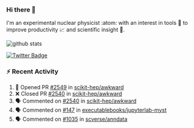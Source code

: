 ### Hi there 👋 

I'm an experimental nuclear physicist :atom: with an interest in tools :wrench: to improve productivity :chart_with_upwards_trend: and scientific insight :telescope:.

![github stats](https://github-readme-stats.vercel.app/api?username=agoose77&show_icons=true&hide_rank=true&hide_title=true&bg_color=30,e76445,904e95&text_color=efe3ec&icon_color=efe3ec)
<!--
**agoose77/agoose77** is a ✨ _special_ ✨ repository because its `README.md` (this file) appears on your GitHub profile.

Here are some ideas to get you started:

- 🔭 I’m currently working on ...
- 🌱 I’m currently learning ...
- 👯 I’m looking to collaborate on ...
- 🤔 I’m looking for help with ...
- 💬 Ask me about ...
- 📫 How to reach me: ...
- 😄 Pronouns: ...
- ⚡ Fun fact: ...
-->

[![Twitter Badge](https://img.shields.io/twitter/follow/agoose77?style=flat-square&logo=Twitter&logoColor=white&color=cornflowerblue)](https://twitter.com/agoose77)

### :zap: Recent Activity

<!--START_SECTION:activity-->
1. 💪 Opened PR [#2549](https://github.com/scikit-hep/awkward/pull/2549) in [scikit-hep/awkward](https://github.com/scikit-hep/awkward)
2. ❌ Closed PR [#2540](https://github.com/scikit-hep/awkward/pull/2540) in [scikit-hep/awkward](https://github.com/scikit-hep/awkward)
3. 🗣 Commented on [#2540](https://github.com/scikit-hep/awkward/issues/2540) in [scikit-hep/awkward](https://github.com/scikit-hep/awkward)
4. 🗣 Commented on [#147](https://github.com/executablebooks/jupyterlab-myst/issues/147) in [executablebooks/jupyterlab-myst](https://github.com/executablebooks/jupyterlab-myst)
5. 🗣 Commented on [#1035](https://github.com/scverse/anndata/issues/1035) in [scverse/anndata](https://github.com/scverse/anndata)
<!--END_SECTION:activity-->
